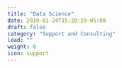 ```yaml
---
title: "Data Science"
date: 2019-01-24T15:20:29-05:00
draft: false
category: "Support and Consulting"
lead: ""
weight: 0
icon: support
---
```

